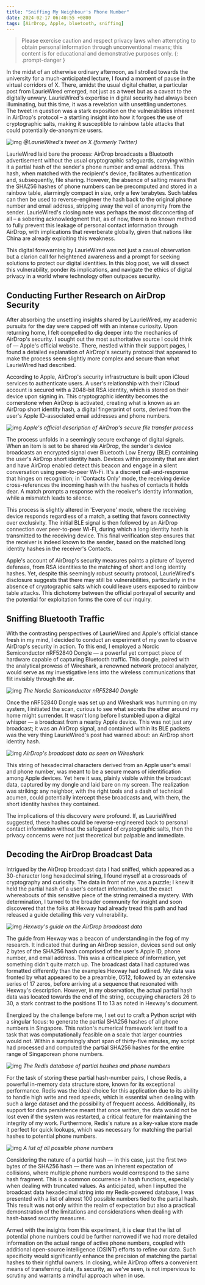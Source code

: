 ```yaml
---
title: "Sniffing My Neighbour's Phone Number"
date: 2024-02-17 06:40:55 +0800
tags: [AirDrop, Apple, bluetooth, sniffing]
---
```


> Please exercise caution and respect privacy laws when attempting to obtain personal information through unconventional means; this content is for educational and demonstrative purposes only.
{: .prompt-danger }


In the midst of an otherwise ordinary afternoon, as I strolled towards the university for a much-anticipated lecture, I found a moment of pause in the virtual corridors of X. There, amidst the usual digital chatter, a particular post from LaurieWired emerged, not just as a tweet but as a caveat to the digitally unwary. LaurieWired's expertise in digital security had always been illuminating, but this time, it was a revelation with unsettling undertones. The tweet in question was a stark exposition on the vulnerabilities inherent in AirDrop's protocol – a startling insight into how it forgoes the use of cryptographic salts, making it susceptible to rainbow table attacks that could potentially de-anonymize users.

![img](/assets/img/lw_xtweet.png)
_@LaurieWired's tweet on X (formerly Twitter)_

LaurieWired laid bare the process: AirDrop broadcasts a Bluetooth advertisement without the usual cryptographic safeguards, carrying within it a partial hash of the sender's phone number and email address. This hash, when matched with the recipient's device, facilitates authentication and, subsequently, file sharing. However, the absence of salting means that the SHA256 hashes of phone numbers can be precomputed and stored in a rainbow table, alarmingly compact in size, only a few terabytes. Such tables can then be used to reverse-engineer the hash back to the original phone number and email address, stripping away the veil of anonymity from the sender. LaurieWired's closing note was perhaps the most disconcerting of all – a sobering acknowledgment that, as of now, there is no known method to fully prevent this leakage of personal contact information through AirDrop, with implications that reverberate globally, given that nations like China are already exploiting this weakness.

This digital forewarning by LaurieWired was not just a casual observation but a clarion call for heightened awareness and a prompt for seeking solutions to protect our digital identities. In this blog post, we will dissect this vulnerability, ponder its implications, and navigate the ethics of digital privacy in a world where technology often outpaces security.

## Conducting Further Research on AirDrop Security


After absorbing the unsettling insights shared by LaurieWired, my academic pursuits for the day were capped off with an intense curiosity. Upon returning home, I felt compelled to dig deeper into the mechanics of AirDrop's security. I sought out the most authoritative source I could think of — Apple's official website. There, nestled within their support pages, I found a detailed explanation of AirDrop's security protocol that appeared to make the process seem slightly more complex and secure than what LaurieWired had described.

According to Apple, AirDrop's security infrastructure is built upon iCloud services to authenticate users. A user's relationship with their iCloud account is secured with a 2048-bit RSA identity, which is stored on their device upon signing in. This cryptographic identity becomes the cornerstone when AirDrop is activated, creating what is known as an AirDrop short identity hash, a digital fingerprint of sorts, derived from the user's Apple ID-associated email addresses and phone numbers.

![img](/assets/img/airdropofficial.png)
_Apple's official description of AirDrop's secure file transfer process_

The process unfolds in a seemingly secure exchange of digital signals. When an item is set to be shared via AirDrop, the sender's device broadcasts an encrypted signal over Bluetooth Low Energy (BLE) containing the user's AirDrop short identity hash. Devices within proximity that are alert and have AirDrop enabled detect this beacon and engage in a silent conversation using peer-to-peer Wi-Fi. It's a discreet call-and-response that hinges on recognition; in 'Contacts Only' mode, the receiving device cross-references the incoming hash with the hashes of contacts it holds dear. A match prompts a response with the receiver's identity information, while a mismatch leads to silence.

This process is slightly altered in 'Everyone' mode, where the receiving device responds regardless of a match, a setting that favors connectivity over exclusivity. The initial BLE signal is then followed by an AirDrop connection over peer-to-peer Wi-Fi, during which a long identity hash is transmitted to the receiving device. This final verification step ensures that the receiver is indeed known to the sender, based on the matched long identity hashes in the receiver's Contacts.

Apple's account of AirDrop's security measures paints a picture of layered defenses, from RSA identities to the matching of short and long identity hashes. Yet, despite this seemingly robust security protocol, LaurieWired's disclosure suggests that there may still be vulnerabilities, particularly in the absence of cryptographic salts which could leave users exposed to rainbow table attacks. This dichotomy between the official portrayal of security and the potential for exploitation forms the core of our inquiry.

## Sniffing Bluetooth Traffic

With the contrasting perspectives of LaurieWired and Apple's official stance fresh in my mind, I decided to conduct an experiment of my own to observe AirDrop's security in action. To this end, I employed a Nordic Semiconductor nRF52840 Dongle — a powerful yet compact piece of hardware capable of capturing Bluetooth traffic. This dongle, paired with the analytical prowess of Wireshark, a renowned network protocol analyzer, would serve as my investigative lens into the wireless communications that flit invisibly through the air.

![img](/assets/img/ble_sniffer.png)
_The Nordic Semiconductor nRF52840 Dongle_

Once the nRF52840 Dongle was set up and Wireshark was humming on my system, I initiated the scan, curious to see what secrets the ether around my home might surrender. It wasn't long before I stumbled upon a digital whisper — a broadcast from a nearby Apple device. This was not just any broadcast; it was an AirDrop signal, and contained within its BLE packets was the very thing LaurieWired's post had warned about: an AirDrop short identity hash.

![img](/assets/img/wireshark_airdrop.png)
_AirDrop's broadcast data as seen on Wireshark_

This string of hexadecimal characters derived from an Apple user's email and phone number, was meant to be a secure means of identification among Apple devices. Yet here it was, plainly visible within the broadcast data, captured by my dongle and laid bare on my screen. The realization was striking: any neighbor, with the right tools and a dash of technical acumen, could potentially intercept these broadcasts and, with them, the short identity hashes they contained.

The implications of this discovery were profound. If, as LaurieWired suggested, these hashes could be reverse-engineered back to personal contact information without the safeguard of cryptographic salts, then the privacy concerns were not just theoretical but palpable and immediate.

## Decoding the AirDrop Broadcast Data

Intrigued by the AirDrop broadcast data I had sniffed, which appeared as a 30-character long hexadecimal string, I found myself at a crossroads of cryptography and curiosity. The data in front of me was a puzzle; I knew it held the partial hash of a user's contact information, but the exact whereabouts of this sensitive piece of the string remained a mystery. With determination, I turned to the broader community for insight and soon discovered that the folks at Hexway had already tread this path and had released a guide detailing this very vulnerability.

![img](/assets/img/hexway.png)
_Hexway's guide on the AirDrop broadcast data_

The guide from Hexway was a beacon of understanding in the fog of my research. It indicated that during an AirDrop session, devices send out only 2 bytes of the SHA256 hash comprised of the user's Apple ID, phone number, and email address. This was a critical piece of information, yet something didn't quite match up. The broadcast data I had captured was formatted differently than the examples Hexway had outlined. My data was fronted by what appeared to be a preamble, 0512, followed by an extensive series of 17 zeros, before arriving at a sequence that resonated with Hexway's description. However, in my observation, the actual partial hash data was located towards the end of the string, occupying characters 26 to 30, a stark contrast to the positions 11 to 13 as noted in Hexway's document.

Energized by the challenge before me, I set out to craft a Python script with a singular focus: to generate the partial SHA256 hashes of all phone numbers in Singapore. This nation's numerical framework lent itself to a task that was computationally feasible on a scale that larger countries would not. Within a surprisingly short span of thirty-five minutes, my script had processed and computed the partial SHA256 hashes for the entire range of Singaporean phone numbers.

![img](/assets/img/redisdb.png)
_The Redis database of partial hashes and phone numbers_

For the task of storing these partial hash-number pairs, I chose Redis, a powerful in-memory data structure store, known for its exceptional performance. Redis was the ideal choice for this application due to its ability to handle high write and read speeds, which is essential when dealing with such a large dataset and the possibility of frequent access. Additionally, its support for data persistence meant that once written, the data would not be lost even if the system was restarted, a critical feature for maintaining the integrity of my work. Furthermore, Redis's nature as a key-value store made it perfect for quick lookups, which was necessary for matching the partial hashes to potential phone numbers.

![img](/assets/img/dropsniffer.png)
_A list of all possible phone numbers_

Considering the nature of a partial hash — in this case, just the first two bytes of the SHA256 hash — there was an inherent expectation of collisions, where multiple phone numbers would correspond to the same hash fragment. This is a common occurrence in hash functions, especially when dealing with truncated values. As anticipated, when I inputted the broadcast data hexadecimal string into my Redis-powered database, I was presented with a list of almost 100 possible numbers tied to the partial hash. This result was not only within the realm of expectation but also a practical demonstration of the limitations and considerations when dealing with hash-based security measures.

Armed with the insights from this experiment, it is clear that the list of potential phone numbers could be further narrowed if we had more detailed information on the actual range of active phone numbers, coupled with additional open-source intelligence (OSINT) efforts to refine our data. Such specificity would significantly enhance the precision of matching the partial hashes to their rightful owners. In closing, while AirDrop offers a convenient means of transferring data, its security, as we've seen, is not impervious to scrutiny and warrants a mindful approach when in use.
